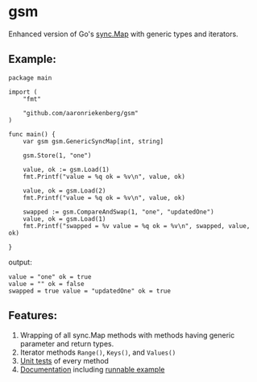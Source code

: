 # gsm

Enhanced version of Go's [sync.Map](https://pkg.go.dev/sync#Map) with generic types and iterators.

## Example:

```
package main

import (
	"fmt"

	"github.com/aaronriekenberg/gsm"
)

func main() {
	var gsm gsm.GenericSyncMap[int, string]

	gsm.Store(1, "one")

	value, ok := gsm.Load(1)
	fmt.Printf("value = %q ok = %v\n", value, ok)

	value, ok = gsm.Load(2)
	fmt.Printf("value = %q ok = %v\n", value, ok)

	swapped := gsm.CompareAndSwap(1, "one", "updatedOne")
	value, ok = gsm.Load(1)
	fmt.Printf("swapped = %v value = %q ok = %v\n", swapped, value, ok)

}
```

output:

```
value = "one" ok = true
value = "" ok = false
swapped = true value = "updatedOne" ok = true
```

## Features:
1. Wrapping of all sync.Map methods with methods having generic parameter and return types.
2. Iterator methods `Range()`, `Keys()`, and `Values()`
3. [Unit tests](https://github.com/aaronriekenberg/gsm/blob/main/gsm_test.go) of every method
4. [Documentation](https://pkg.go.dev/github.com/aaronriekenberg/gsm) including [runnable example](https://pkg.go.dev/github.com/aaronriekenberg/gsm#example-GenericSyncMap)
